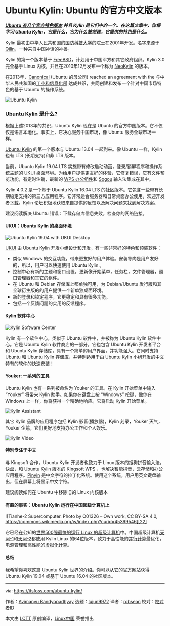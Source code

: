 [#]: collector: (lujun9972)
[#]: translator: (robsean)
[#]: reviewer: ( )
[#]: publisher: ( )
[#]: url: ( )
[#]: subject: (Ubuntu Kylin: The Official Chinese Version of Ubuntu)
[#]: via: (https://itsfoss.com/ubuntu-kylin/)
[#]: author: (Avimanyu Bandyopadhyay https://itsfoss.com/author/avimanyu/)

Ubuntu Kylin: Ubuntu 的官方中文版本
======

[_**Ubuntu 有几个官方特色版本**_][1] _**并且 Kylin 是它们中的一个。在这篇文章中，你将学习 Ubuntu Kylin，它是什么，它为什么被创建，它提供的特色是什么。**_

Kylin 最初由中华人民共和国的[国防科技大学][2]的院士在2001年开发。名字来源于 [Qilin][3]，一种来自中国神话的神兽。

Kylin 的第一个版本基于 [FreeBSD][4]，计划用于中国军方和其它政府组织。Kylin 3.0 完全基于 Linux 内核，并且在2010年12月发布一个称为 [NeoKylin][5] 的版本。

在2013年，[Canonical][6] (Ubuntu 的母公司) reached an agreement with the 与中华人民共和国的[工业和信息化部][7] 达成共识，共同创建和发布一个针对中国市场特色的基于 Ubuntu 的操作系统。

![Ubuntu Kylin][8]

### Ubuntu Kylin 是什么?

根据上述2013年的共识，Ubuntu Kylin 现在是 Ubuntu 的官方中国版本。它不仅仅是语言本地化。事实上，它决心服务中国市场，像 Ubuntu 服务全球市场一样。

[Ubuntu Kylin][9] 的第一个版本与 Ubuntu 13.04 一起到来。像 Ubuntu 一样，Kylin 也有 LTS (长期支持)和非 LTS 版本。

当前，Ubuntu Kylin 19.04 LTS 实施带有修改启动动画，登录/锁屏程序和操作系统主题的 [UKUI][10] 桌面环境。为给用户提供更友好的体验，它修复错误，它有文件预览功能，有定时注销，最新的 [WPS 办公组件][11]和 [Sogou][12] 输入法集成在其中。

Kylin 4.0.2 是一个基于 Ubuntu Kylin 16.04 LTS 的社区版本。它包含一些带有长期稳定支持的第三方应用程序。它非常适合服务器和日常桌面办公使用，欢迎开发者[下载][13]。Kylin 论坛积极地获取来自提供的反馈以及解决问题来找到解决方案。

[][14]

建议阅读解决 Ubuntu 错误：下载存储库信息失败，检查你的网络链接。

#### UKUI：Ubuntu Kylin 的桌面环境

![Ubuntu Kylin 19.04 with UKUI Desktop][15]

[UKUI][16] 由 Ubuntu Kylin 开发小组设计和开发，有一些非常好的特色和预装软件：

  * 类似 Windows 的交互功能，带来更友好的用户体验。安装导向是用户友好的，所以，用户可以快速使用 Ubuntu Kylin 。
  * 控制中心有新的主题和窗口设置。更新像开始菜单，任务栏，文件管理器，窗口管理器和其它的组件。
  * 在 Ubuntu 和 Debian 存储库上都单独可用，为 Debian/Ubuntu 发行版和其全球衍生版的的用户提供一个新单独桌面环境。
  * 新的登录和锁定程序，它更稳定和具有很多功能。
  * 包括一个反馈问题的实用的反馈程序。



#### Kylin 软件中心

![Kylin Software Center][17]

Kylin 有一个软件中心，类似于 Ubuntu 软件中，并被称为 Ubuntu Kylin 软件中心。它是 Ubuntu Kylin 软件商店的一部分，它也包含 Ubuntu Kylin 开发者平台和 Ubuntu Kylin 存储库，具有一个简单的用户界面，并功能强大。它同时支持 Ubuntu 和 Ubuntu Kylin 存储库，并特别适用于由 Ubuntu Kylin 小组开发的中文特有的软件的快速安装！

#### Youker: 一系列的工具

Ubuntu Kylin 也有一系列被命名为 Youker 的工具。在 Kylin 开始菜单中输入 “Youker” 将带来 Kylin 助手。如果你在键盘上按 “Windows” 按键，像你在 Windows 上一样，你将获得一个精确地响应。它将启动 Kylin 开始菜单。

![Kylin Assistant][18]

其它 Kylin 品牌的应用程序包括 Kylin 影音(播放器)，Kylin 刻录，Youker 天气，Youker 企鹅，它们更好地支持办公工作和个人娱乐。

![Kylin Video][19]

#### 特别专注于中文

与 Kingsoft 合作，Ubuntu Kylin 开发者也致力于 Linux 版本的搜狗拼音输入法，快盘，和 Ubuntu Kylin 版本的 Kingsoft WPS ，也解决智能拼音，云存储和办公应用程序。[Pinyin][20] 是中文字符的拉丁化系统。使用这个系统，用户用英文键盘输出，但在屏幕上将显示中文字符。

[][21]

建议阅读如何在 Ubuntu 中移除旧的 Linux 内核版本

#### 有趣的事实：Ubuntu Kylin 运行在中国超级计算机上

![Tianhe-2 Supercomputer. Photo by O01326 – Own work, CC BY-SA 4.0, https://commons.wikimedia.org/w/index.php?curid=45399546][22]

它已经在公知的[世界500强最快的运行 Linux 的超级计算机][23]中。中国超级计算机[天河-1][24]和[天河-2][25]都使用 Kylin Linux 的64位版本，致力于高性能的[并行计算][26]最优化，电源管理和高性能的[虚拟化计算][27]。

#### 总结

我希望你喜欢这篇 Ubuntu Kylin 世界的介绍。你可以从它的[官方网站][28]获得 Ubuntu Kylin 19.04 或基于 Ubuntu 16.04 的社区版本。

--------------------------------------------------------------------------------

via: https://itsfoss.com/ubuntu-kylin/

作者：[Avimanyu Bandyopadhyay][a]
选题：[lujun9972][b]
译者：[robsean](https://github.com/robsean)
校对：[校对者ID](https://github.com/校对者ID)

本文由 [LCTT](https://github.com/LCTT/TranslateProject) 原创编译，[Linux中国](https://linux.cn/) 荣誉推出

[a]: https://itsfoss.com/author/avimanyu/
[b]: https://github.com/lujun9972
[1]: https://itsfoss.com/which-ubuntu-install/
[2]: https://english.nudt.edu.cn
[3]: https://www.thoughtco.com/what-is-a-qilin-195005
[4]: https://itsfoss.com/freebsd-12-release/
[5]: https://thehackernews.com/2015/09/neokylin-china-linux-os.html
[6]: https://www.canonical.com/
[7]: http://english.gov.cn/state_council/2014/08/23/content_281474983035940.htm
[8]: https://i2.wp.com/itsfoss.com/wp-content/uploads/2019/06/Ubuntu-Kylin.jpeg?resize=800%2C450&ssl=1
[9]: http://www.ubuntukylin.com/
[10]: http://ukui.org
[11]: https://www.wps.com/
[12]: https://en.wikipedia.org/wiki/Sogou_Pinyin
[13]: http://www.ubuntukylin.com/downloads/show.php?lang=en&id=122
[14]: https://itsfoss.com/solve-ubuntu-error-failed-to-download-repository-information-check-your-internet-connection/
[15]: https://i0.wp.com/itsfoss.com/wp-content/uploads/2019/06/ubuntu-Kylin-19-04-desktop.jpg?resize=800%2C450&ssl=1
[16]: http://www.ukui.org/
[17]: https://i1.wp.com/itsfoss.com/wp-content/uploads/2019/06/kylin-software-center.jpg?resize=800%2C496&ssl=1
[18]: https://i1.wp.com/itsfoss.com/wp-content/uploads/2019/06/kylin-assistant.jpg?resize=800%2C535&ssl=1
[19]: https://i2.wp.com/itsfoss.com/wp-content/uploads/2019/06/kylin-video.jpg?resize=800%2C533&ssl=1
[20]: https://en.wikipedia.org/wiki/Pinyin
[21]: https://itsfoss.com/remove-old-kernels-ubuntu/
[22]: https://i1.wp.com/itsfoss.com/wp-content/uploads/2019/06/tianhe-2.jpg?resize=800%2C600&ssl=1
[23]: https://itsfoss.com/linux-runs-top-supercomputers/
[24]: https://en.wikipedia.org/wiki/Tianhe-1
[25]: https://en.wikipedia.org/wiki/Tianhe-2
[26]: https://en.wikipedia.org/wiki/Parallel_computing
[27]: https://computer.howstuffworks.com/how-virtual-computing-works.htm
[28]: http://www.ubuntukylin.com
